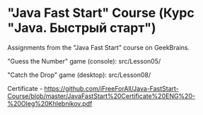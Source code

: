 # "Java Fast Start" Course (Курс "Java. Быстрый старт")
Assignments from the "Java Fast Start" course on GeekBrains.

"Guess the Number" game (console): src/Lesson05/

"Catch the Drop" game (desktop): src/Lesson08/

Certificate - https://github.com/iFreeForAll/Java-FastStart-Course/blob/master/JavaFastStart%20Certificate%20ENG%20-%20Oleg%20Khlebnikov.pdf
